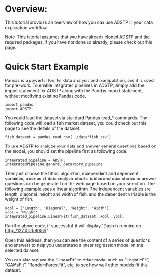 # Overview:
This tutorial provides an overview of how you can use ADSTP in your data exploration workflow.

Note: This tutorial assumes that you have already cloned ADSTP and the required packages, if you have not done so already, please check out this [page](https://github.com/tangjikededela/ADSTP).

# Quick Start Example
Pandas is a powerful tool for data analysis and manipulation, and it is used for pre-work. To enable integrated pipelines in ADSTP, simply add the import statement for ADSTP along with the Pandas import statement, without modifying existing Pandas code.
```
import pandas
import ADSTP
```
You could load the dataset via standard Pandas read_* commands. The following code will load a fish market dataset, you could check out this [page](https://www.kaggle.com/datasets/aungpyaeap/fish-market) to see the details of the dataset.
```
fish_dataset = pandas.read_csv('./data/fish.csv')
```
To use ADSTP to analyze your data and answer general questions based on the model, you should set the pipeline first as following code.
```
integrated_pipeline = ADSTP. IntegratedPipeline.general_datastory_pipeline
```
Then just choose the fitting algorithm, independent and dependent variables, a series of data analysis charts, tables and data stories to answer questions can be generated on the web page based on your selection. 
The following example uses a linear algorithm. The independent variables are length, diagonal, height and width of fish, and the dependent variable is the weight of fish.
```
Xcol = ['Length', 'Diagonal', 'Height', 'Width']
ycol = 'Weight' 
integrated_pipeline.LinearFit(fish_dataset, Xcol, ycol)
```
Run the above code, if successful, it will display "Dash is running on http://127.0.0.1:8050/"

Open this address, then you can see the content of a series of questions and answers to help you understand a linear regression model on the selected dataset.

You can also replace the “LinearFit” to other model such as “LogisticFit”, “GAMsFit”, “RandomForestFit”, etc. to see how well other models fit this dataset.